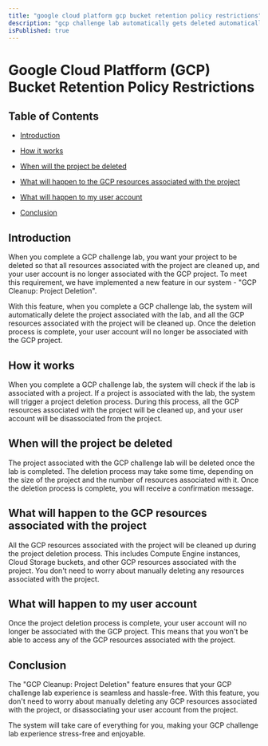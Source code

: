 ```yaml
---
title: "google cloud platform gcp bucket retention policy restrictions"
description: "gcp challenge lab automatically gets deleted automatically on completion"
isPublished: true
---
```


# Google Cloud Platfform (GCP) Bucket Retention Policy Restrictions

## Table of Contents

* [Introduction](#introduction)

* [How it works](#how-it-works)

* [When will the project be deleted](#when-will-the-project-be-deleted)

* [What will happen to the GCP resources associated with the project](#what-will-happen-to-the-gcp-resources-associated-with-the-project)

* [What will happen to my user account](#what-will-happen-to-my-user-account)

* [Conclusion](#conclusion)

## Introduction

When you complete a GCP challenge lab, you want your project to be deleted so that all resources associated with the project are cleaned up, and your user account is no longer associated with the GCP project. To meet this requirement, we have implemented a new feature in our system - "GCP Cleanup: Project Deletion".

With this feature, when you complete a GCP challenge lab, the system will automatically delete the project associated with the lab, and all the GCP resources associated with the project will be cleaned up. Once the deletion process is complete, your user account will no longer be associated with the GCP project.

## How it works

When you complete a GCP challenge lab, the system will check if the lab is associated with a project. If a project is associated with the lab, the system will trigger a project deletion process. During this process, all the GCP resources associated with the project will be cleaned up, and your user account will be disassociated from the project.

## When will the project be deleted

The project associated with the GCP challenge lab will be deleted once the lab is completed. The deletion process may take some time, depending on the size of the project and the number of resources associated with it. Once the deletion process is complete, you will receive a confirmation message.

## What will happen to the GCP resources associated with the project

All the GCP resources associated with the project will be cleaned up during the project deletion process. This includes Compute Engine instances, Cloud Storage buckets, and other GCP resources associated with the project. You don't need to worry about manually deleting any resources associated with the project.

## What will happen to my user account

Once the project deletion process is complete, your user account will no longer be associated with the GCP project. This means that you won't be able to access any of the GCP resources associated with the project.

## Conclusion

The "GCP Cleanup: Project Deletion" feature ensures that your GCP challenge lab experience is seamless and hassle-free. With this feature, you don't need to worry about manually deleting any GCP resources associated with the project, or disassociating your user account from the project. 

The system will take care of everything for you, making your GCP challenge lab experience stress-free and enjoyable.
